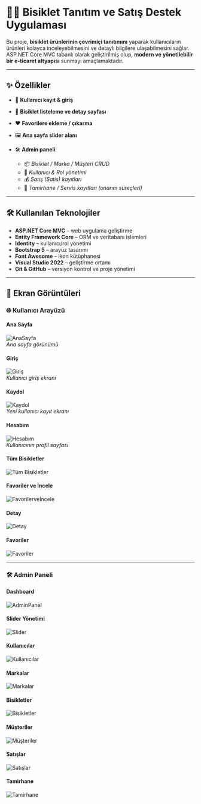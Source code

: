 ﻿# 🚴‍♂️ Bisiklet Tanıtım ve Satış Destek Uygulaması

Bu proje, **bisiklet ürünlerinin çevrimiçi tanıtımını** yaparak kullanıcıların 
ürünleri kolayca inceleyebilmesini ve detaylı bilgilere ulaşabilmesini sağlar.  
ASP.NET Core MVC tabanlı olarak geliştirilmiş olup, **modern ve yönetilebilir bir e-ticaret altyapısı** sunmayı amaçlamaktadır.


---

## ✨ Özellikler
- 👤 **Kullanıcı kayıt & giriş**
- 🚴 **Bisiklet listeleme ve detay sayfası**
- ❤️ **Favorilere ekleme / çıkarma**
- 🖼️ **Ana sayfa slider alanı**

- 🛠️ **Admin paneli**:
  - 📦 *Bisiklet / Marka / Müşteri CRUD*
  - 👥 *Kullanıcı & Rol yönetimi*
  - 💰 *Satış (Satis) kayıtları*
  - 🔧 *Tamirhane / Servis kayıtları (onarım süreçleri)*


---

## 🛠️ Kullanılan Teknolojiler
- **ASP.NET Core MVC** – web uygulama geliştirme
- **Entity Framework Core** – ORM ve veritabanı işlemleri
- **Identity** – kullanıcı/rol yönetimi
- **Bootstrap 5** – arayüz tasarımı
- **Font Awesome** – ikon kütüphanesi
- **Visual Studio 2022** – geliştirme ortamı
- **Git & GitHub** – versiyon kontrol ve proje yönetimi

---

## 📸 Ekran Görüntüleri

### 🌐 Kullanıcı Arayüzü

#### Ana Sayfa
![AnaSayfa](BisikletSatis.WebUI/ss/anasayfa.png)  
*Ana sayfa görünümü*

#### Giriş
![Giriş](BisikletSatis.WebUI/ss/giris.png)  
*Kullanıcı giriş ekranı*

#### Kaydol
![Kaydol](BisikletSatis.WebUI/ss/kaydol.png)  
*Yeni kullanıcı kayıt ekranı*

#### Hesabım
![Hesabım](BisikletSatis.WebUI/ss/hesabim.png)  
*Kullanıcının profil sayfası*

#### Tüm Bisikletler
![Tüm Bisikletler](BisikletSatis.WebUI/ss/tumbisiklet.png)

#### Favoriler ve İncele
![Favorilerveİncele](BisikletSatis.WebUI/ss/favoriveincele.png)

#### Detay
![Detay](BisikletSatis.WebUI/ss/detay.png)

#### Favoriler
![Favoriler](BisikletSatis.WebUI/ss/favoriler.png)

---

### 🛠️ Admin Paneli

#### Dashboard
![AdminPanel](BisikletSatis.WebUI/ss/adminpanel.png)

#### Slider Yönetimi
![Slider](BisikletSatis.WebUI/ss/slider.png)

#### Kullanıcılar
![Kullanıcılar](BisikletSatis.WebUI/ss/kullanicilar.png)

#### Markalar
![Markalar](BisikletSatis.WebUI/ss/markalar.png)

#### Bisikletler
![Bisikletler](BisikletSatis.WebUI/ss/bisikletler.png)

#### Müşteriler
![Müşteriler](BisikletSatis.WebUI/ss/müsteriler.png)

#### Satışlar
![Satışlar](BisikletSatis.WebUI/ss/satislar.png)

#### Tamirhane
![Tamirhane](BisikletSatis.WebUI/ss/tamir.png)
